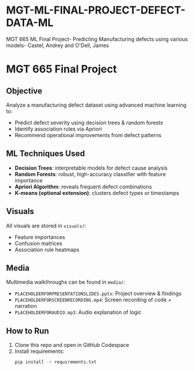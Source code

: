 # MGT-ML-FINAL-PROJECT-DEFECT-DATA-ML
MGT 665 ML Final Project- Predicting Manufacturing defects using various models- Castel, Andrey and O'Dell, James

#  MGT 665 Final Project

##  Objective
Analyze a manufacturing defect dataset using advanced machine learning to:
- Predict defect severity using decision trees & random forests
- Identify association rules via Apriori
- Recommend operational improvements from defect patterns

##  ML Techniques Used
- **Decision Trees**: interpretable models for defect cause analysis
- **Random Forests**: robust, high-accuracy classifier with feature importance
- **Apriori Algorithm**: reveals frequent defect combinations
- **K-means (optional extension)**: clusters defect types or timestamps

##  Visuals
All visuals are stored in `visuals/`:
- Feature importances
- Confusion matrices
- Association rule heatmaps

##  Media
Multimedia walkthroughs can be found in `media/`:
- `PLACEHOLDERFORPRESENTATIONSLIDES.pptx`: Project overview & findings
- `PLACEHOLDERFORSCREENRECORDING.mp4`: Screen recording of code + narration
- `PLACEHOLDERFORAUDIO.mp3`: Audio explanation of logic

##  How to Run
1. Clone this repo and open in GitHub Codespace
2. Install requirements:
   ```bash
   pip install -r requirements.txt
